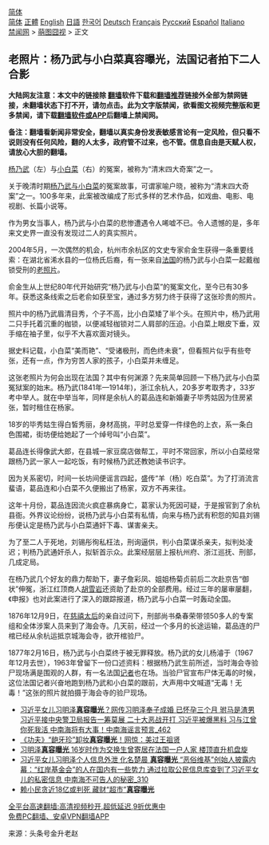  <!-- 面包屑导航 --> <div class="breadcrumb"><!-- GTranslate: https://gtranslate.io/ -->  <div class="switcher notranslate">  <div class="selected">  <a href="#" onclick="return false;"> 简体</a>  </div>  <div class="option">  <a href="https://www.bannedbook.org" onclick="doGTranslate('zh-CN|zh-CN');jQuery('div.switcher div.selected a').html(jQuery(this).html());return false;" title="简体中文" class="nturl selected"> 简体</a>  <a href="https://www.bannedbook.org/zh-tw/" onclick="doGTranslate('zh-CN|zh-TW');jQuery('div.switcher div.selected a').html(jQuery(this).html());return false;" title="繁體中文" class="nturl"> 正體</a>  <a href="https://www.bannedbook.org/en/" onclick="doGTranslate('zh-CN|en');jQuery('div.switcher div.selected a').html(jQuery(this).html());return false;" title="English" class="nturl"> English</a>  <a href="https://www.bannedbook.org/ja/" onclick="doGTranslate('zh-CN|ja');jQuery('div.switcher div.selected a').html(jQuery(this).html());return false;" title="日本語" class="nturl"> 日語</a>  <a href="https://www.bannedbook.org/ko/" onclick="doGTranslate('zh-CN|ko');jQuery('div.switcher div.selected a').html(jQuery(this).html());return false;" title="한국어" class="nturl"> 한국어</a>  <a href="https://www.bannedbook.org/de/" onclick="doGTranslate('zh-CN|de');jQuery('div.switcher div.selected a').html(jQuery(this).html());return false;" title="Deutsch" class="nturl"> Deutsch</a>  <a href="https://www.bannedbook.org/fr/" onclick="doGTranslate('zh-CN|fr');jQuery('div.switcher div.selected a').html(jQuery(this).html());return false;" title="Français" class="nturl"> Français</a>  <a href="https://www.bannedbook.org/ru/" onclick="doGTranslate('zh-CN|ru');jQuery('div.switcher div.selected a').html(jQuery(this).html());return false;" title="Русский" class="nturl"> Русский</a>  <a href="https://www.bannedbook.org/es/" onclick="doGTranslate('zh-CN|es');jQuery('div.switcher div.selected a').html(jQuery(this).html());return false;" title="Español" class="nturl"> Español</a>  <a href="https://www.bannedbook.org/it/" onclick="doGTranslate('zh-CN|it');jQuery('div.switcher div.selected a').html(jQuery(this).html());return false;" title="Italiano" class="nturl"> Italiano</a>  </div>  </div>      <div class='breadcrumb-sub'><!-- Breadcrumb NavXT 6.3.0 --> <a href="https://www.bannedbook.org/" class="home">禁闻网</a> &gt; <a href="https://www.bannedbook.org/bnews/funmedia/" class="category">萌图囧视</a> &gt; 正文</div></div><h2>老照片：杨乃武与小白菜真容曝光，法国记者拍下二人合影</h2> <p class="notice"><b>大陆网友注意：本文中的链接除 <a href="https://github.com/bannedbook/fanqiang" >翻墙</a>软件下载和<a href="https://github.com/killgcd/justmysocks/blob/master/README.md">翻墙推荐</a>链接外全部为禁网链接，未翻墙状态下打不开，请勿点击。此为文字版禁闻，欲看图文视频完整版和更多禁闻，请下载<a href="https://github.com/bannedbook/fanqiang">翻墙软件或APP</a>后翻墙上禁闻网。</p><p>备注：翻墙看新闻非常安全，翻墙以真实身份发表敏感言论有一定风险，但只看不说则没有任何风险，翻的人太多，政府管不过来，也不管。信息自由是天赋人权，请放心大胆的翻墙。</b></p>  <div class="entry"> <p id="conimg"><a href="https://www.bannedbook.org/bnews/tag/%E6%9D%A8%E4%B9%83%E6%AD%A6/" class="st_tag internal_tag" rel="tag" title="标签 杨乃武 下的日志">杨乃武</a>（左）与<a href="https://www.bannedbook.org/bnews/tag/%E5%B0%8F%E7%99%BD%E8%8F%9C/" class="st_tag internal_tag" rel="tag" title="标签 小白菜 下的日志">小白菜</a>（右）的冤案，被称为“清末四大奇案”之一。</p> <p>关于晚清时期<a href="https://www.bannedbook.org/bnews/tag/%E6%9D%A8%E4%B9%83%E6%AD%A6%E4%B8%8E%E5%B0%8F%E7%99%BD%E8%8F%9C/" class="st_tag internal_tag" rel="tag" title="标签 杨乃武与小白菜 下的日志">杨乃武与小白菜</a>的冤案故事，可谓家喻户晓，被称为“清末四大奇案”之一。100多年来，此案被改编成了形式多样的艺术作品，如戏曲、电影、电视剧、长篇小说等。</p> <p>作为男女当事人，杨乃武与小白菜的悲惨遭遇令人唏嘘不已。令人遗憾的是，多年来文史界一直没有发现过二人的真实照片。</p> <p>2004年5月，一次偶然的机会，杭州市余杭区的文史专家俞金生获得一条重要线索：在湖北省浠水县的一位杨氏后裔，有一张来自<a href="https://www.bannedbook.org/bnews/tag/%e6%b3%95%e5%9b%bd/" class="st_tag internal_tag" rel="tag" title="标签 法国 下的日志">法国</a>的杨乃武与小白菜一起戴枷锁受刑的<a href="https://www.bannedbook.org/bnews/tag/%E8%80%81%E7%85%A7%E7%89%87/" class="st_tag internal_tag" rel="tag" title="标签 老照片 下的日志">老照片</a>。</p>  <p>俞金生从上世纪80年代开始研究“杨乃武与小白菜”的冤案文化，至今已有30多年。获悉这条线索之后老俞如获至宝，通过多方努力终于获得了这张珍贵的照片。</p> <p>照片中的杨乃武眉清目秀，个子不高，比小白菜矮了半个头。在照片中，杨乃武用二只手托着沉重的枷锁，以便减轻枷锁对二人肩部的压迫。小白菜上眼皮下垂，双手缩在袖子里，似乎不大喜欢面对镜头。</p> <p>据史料记载，小白菜“美而艳”、“受诸极刑，而色终未衰”，但看照片似乎有些夸张，还有一点，作为穷苦人家的孩子，小白菜并未缠足。</p> <p>这张老照片为何会出现在法国？其中有何渊源？先来简单回顾一下杨乃武与小白菜冤狱案的始末。杨乃武(1841年—1914年)，浙江余杭人，20多岁考取秀才，33岁考中举人。就在中举当年，同样是余杭人的葛品连和新婚妻子毕秀姑因为住房紧张，暂时租住在杨家。</p>  <p>18岁的毕秀姑生得白皙秀丽，身材高挑，平时总爱穿一件绿色的上衣，系一条白色围裙，街坊便给她起了一个绰号叫“小白菜”。</p> <p>葛品连长得像武大郎，在县城一家豆腐店做帮工，平时不常回家，所以小白菜经常跟杨乃武一家人一起吃饭，有时候杨乃武还教她读书识字。</p> <p>因为关系密切，时间一长坊间便谣言四起，盛传“羊（杨）吃白菜”。为了打消流言蜚语，葛品连和小白菜不久便搬出了杨家，双方不再来往。</p> <p>这年十月份，葛品连因流火疯症暴病身亡，葛家认为死因可疑，于是报官到了余杭县衙。外界议论纷纷，说杨乃武与小白菜有私情，向来与杨乃武有积怨的知县刘锡彤便认定是杨乃武与小白菜通奸下毒、谋害亲夫。</p>  <p>为了至二人于死地，刘锡彤徇私枉法，刑询逼供，判小白菜谋杀亲夫，拟判处凌迟；判杨乃武通奸杀人，拟斩首示众。此案经层层上报杭州府、浙江巡抚、刑部，几成定局。</p> <p>在杨乃武几个好友的鼎力帮助下，妻子詹彩凤、姐姐杨菊贞前后二次赴京告“御状”伸冤，浙江红顶商人<a href="https://www.bannedbook.org/bnews/tag/%e8%83%a1%e9%9b%aa%e5%b2%a9/" class="st_tag internal_tag" rel="tag" title="标签 胡雪岩 下的日志">胡雪岩</a>还资助了赴京的全部费用。经过三年的屡审屡翻，《申报》也对此案进行了深入的跟踪报道，杨乃武与小白菜一时轰动全国。</p> <p>1876年12月9日，在<a href="https://www.bannedbook.org/bnews/tag/%e6%85%88%e7%a6%a7%e5%a4%aa%e5%90%8e/" class="st_tag internal_tag" rel="tag" title="标签 慈禧太后 下的日志">慈禧太后</a>的亲自过问下，刑部尚书桑春荣带领50多人的专案组和全体涉案人员来到了海会寺。几天前，经过一个多月的长途运输，葛品连的尸棺已经从余杭运抵京城海会寺，欲开棺验尸。</p> <p>1877年2月16日，杨乃武与小白菜终于被无罪释放。杨乃武的女儿杨濬于（1967年12月去世），1963年曾留下一份口述资料：根据杨乃武生前所述，当时海会寺验尸现场满是围观的人群，有一名法国<a href="https://www.bannedbook.org/bnews/tag/%E8%AE%B0%E8%80%85/" class="st_tag internal_tag" rel="tag" title="标签 记者 下的日志">记者</a>也在场。当验尸官宣布尸体无毒的时候，这位法国记者兴奋地跑到杨乃武和小白菜的跟前，大声用中文喊道“无毒！无毒！”这张的照片就拍摄于海会寺的验尸现场。</p>  <ul class='op-related-articles' title='相关阅读'> <li><a href='https://www.bannedbook.org/bnews/comments/20210522/1551414.html' target='_blank'>习近平女儿习明泽<b>真容曝光</b>？网传习明泽奉子成婚 已怀孕三个月 驸马是渣男 习近平接中央警卫局报告一筹莫展 二十大恶战开打 习近平被爆黑料 习与江曾你死我活 中南海将有大事！中南海谣言预言_462</a></li> <li><a href='https://www.bannedbook.org/bnews/yule/20210519/1549301.html' target='_blank'>《功夫》“龅牙珍”卸妆<b>真容曝光</b>！网惊：美过王祖贤</a></li> <li><a href='https://www.bannedbook.org/bnews/comments/20210129/1477295.html' target='_blank'>习明泽<b>真容曝光</b> 16岁时作为交换生曾寄居在法国一户人家 楼顶直升机盘旋</a></li> <li><a href='https://www.bannedbook.org/bnews/comments/20210129/1477140.html' target='_blank'>习近平女儿习明泽个人信息外泄 化名楚晨 <b>真容曝光</b> “恶俗维基”创始人披露内幕：“红岸基金会”的人在国内有一些势力 通过拉取公民信息库查到了习近平女儿的私密信息 中南海不可告人的秘密_310</a></li> <li><a href='https://www.bannedbook.org/bnews/cbnews/20200816/1380865.html' target='_blank'>赖小民贪近18亿或判死 藏财“超市”<b>真容曝光</b></a></li> </ul> <p class="texttj"> <a href="https://github.com/bannedbook/fanqiang/wiki/V2ray%E6%9C%BA%E5%9C%BA" target="_blank">全平台高速翻墙:高清视频秒开,超低延迟,9折优惠中</a><br/> <a href="https://github.com/bannedbook/fanqiang/wiki/%E7%A6%81%E9%97%BB%E7%BD%91%E5%AE%89%E5%8D%93%E7%BF%BB%E5%A2%99%E6%96%B0%E9%97%BBAPP" target="_blank">免费PC翻墙、安卓VPN翻墙APP</a></p><p> 来源：头条号金升老赵 </p><a name='sharetosocial'></a>  <div style="margin-bottom:5px;padding-bottom:5px;clear:both"> <div id="archive-pix-1" class="banner-ads"> <!-- AuctionX Display platform tag START --> <div id="26318x728x90x621x_ADSLOT2" clicktrack="%%CLICK_URL_ESC%%"></div> <!-- AuctionX Display platform tag END --> </div> <div id="archive-pix-2" class="banner-ads"> <!-- AuctionX Display platform tag START --> <div id="26315x300x250x621x_ADSLOT2" clicktrack="%%CLICK_URL_ESC%%"></div> <!-- AuctionX Display platform tag END --> </div> </div>  <div id="archive-pix-1" class="banner-ads"> <!-- AuctionX Display platform tag START --> <div id="26318x728x90x621x_ADSLOT3" clicktrack="%%CLICK_URL_ESC%%"></div> <!-- AuctionX Display platform tag END --> </div> </div><!--END ENTRY--> 